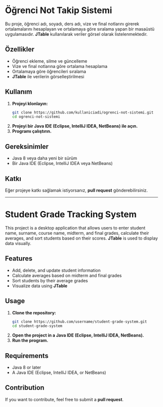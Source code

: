 # Öğrenci Not Takip Sistemi

Bu proje, öğrenci adı, soyadı, ders adı, vize ve final notlarını girerek ortalamalarını hesaplayan ve ortalamaya göre sıralama yapan bir masaüstü uygulamasıdır. **JTable** kullanılarak veriler görsel olarak listelenmektedir.

## Özellikler
- Öğrenci ekleme, silme ve güncelleme
- Vize ve final notlarına göre ortalama hesaplama
- Ortalamaya göre öğrencileri sıralama
- **JTable** ile verilerin görselleştirilmesi

## Kullanım
1. **Projeyi klonlayın:**
   ```sh
   git clone https://github.com/kullaniciadi/ogrenci-not-sistemi.git
   cd ogrenci-not-sistemi
   ```
2. **Projeyi bir Java IDE (Eclipse, IntelliJ IDEA, NetBeans) ile açın.**
3. **Programı çalıştırın.**

## Gereksinimler
- Java 8 veya daha yeni bir sürüm
- Bir Java IDE (Eclipse, IntelliJ IDEA veya NetBeans)

## Katkı
Eğer projeye katkı sağlamak istiyorsanız, **pull request** gönderebilirsiniz.

---

# Student Grade Tracking System

This project is a desktop application that allows users to enter student name, surname, course name, midterm, and final grades, calculate their averages, and sort students based on their scores. **JTable** is used to display data visually.

## Features
- Add, delete, and update student information
- Calculate averages based on midterm and final grades
- Sort students by their average grades
- Visualize data using **JTable**

## Usage
1. **Clone the repository:**
   ```sh
   git clone https://github.com/username/student-grade-system.git
   cd student-grade-system
   ```
2. **Open the project in a Java IDE (Eclipse, IntelliJ IDEA, NetBeans).**
3. **Run the program.**

## Requirements
- Java 8 or later
- A Java IDE (Eclipse, IntelliJ IDEA, or NetBeans)

## Contribution
If you want to contribute, feel free to submit a **pull request**.

